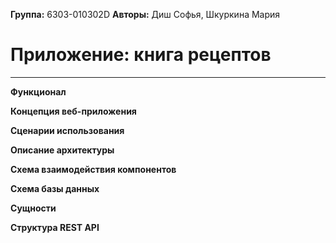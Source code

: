 **Группа:** 6303-010302D
**Авторы:** Диш Софья, Шкуркина Мария
# Приложение: книга рецептов
---
**Функционал**

**Концепция веб-приложения**

**Сценарии использования**

**Описание архитектуры**

**Схема взаимодействия компонентов**

**Схема базы данных**

**Сущности**

**Структура REST API**

